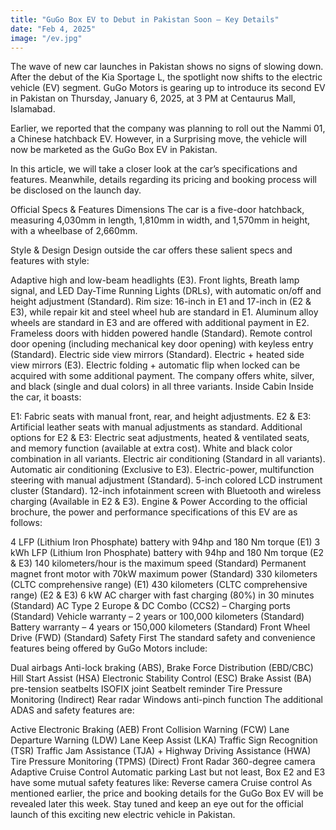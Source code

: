 ```yaml
---
title: "GuGo Box EV to Debut in Pakistan Soon – Key Details"
date: "Feb 4, 2025"
image: "/ev.jpg"
---
```


The wave of new car launches in Pakistan shows no signs of slowing down. After the debut of the Kia Sportage L, the spotlight now shifts to the electric vehicle (EV) segment. GuGo Motors is gearing up to introduce its second EV in Pakistan on Thursday, January 6, 2025, at 3 PM at Centaurus Mall, Islamabad.


Earlier, we reported that the company was planning to roll out the Nammi 01, a Chinese hatchback EV. However, in a Surprising move, the vehicle will now be marketed as the GuGo Box EV in Pakistan.

In this article, we will take a closer look at the car’s specifications and features. Meanwhile, details regarding its pricing and booking process will be disclosed on the launch day.


Official Specs & Features
Dimensions
The car is a five-door hatchback, measuring 4,030mm in length, 1,810mm in width, and 1,570mm in height, with a wheelbase of 2,660mm.

Style & Design
Design outside the car offers these salient specs and features with style:

Adaptive high and low-beam headlights (E3).
Front lights, Breath lamp signal, and LED Day-Time Running Lights (DRLs), with automatic on/off and height adjustment (Standard).
Rim size: 16-inch in E1 and 17-inch in (E2 & E3), while repair kit and steel wheel hub are standard in E1. Aluminum alloy wheels are standard in E3 and are offered with additional payment in E2.
Frameless doors with hidden powered handle (Standard).
Remote control door opening (including mechanical key door opening) with keyless entry (Standard).
Electric side view mirrors (Standard).
Electric + heated side view mirrors (E3).
Electric folding + automatic flip when locked can be acquired with some additional payment.
The company offers white, silver, and black (single and dual colors) in all three variants.
Inside Cabin
Inside the car, it boasts:

E1: Fabric seats with manual front, rear, and height adjustments.
E2 & E3: Artificial leather seats with manual adjustments as standard.
Additional options for E2 & E3: Electric seat adjustments, heated & ventilated seats, and memory function (available at extra cost).
White and black color combination in all variants.
Electric air conditioning (Standard in all variants).
Automatic air conditioning (Exclusive to E3).
Electric-power, multifunction steering with manual adjustment (Standard).
5-inch colored LCD instrument cluster (Standard).
12-inch infotainment screen with Bluetooth and wireless charging (Available in E2 & E3).
Engine & Power
According to the official brochure, the power and performance specifications of this EV are as follows:

4 LFP (Lithium Iron Phosphate) battery with 94hp and 180 Nm torque (E1)
3 kWh LFP (Lithium Iron Phosphate) battery with 94hp and 180 Nm torque (E2 & E3)
140 kilometers/hour is the maximum speed (Standard)
Permanent magnet front motor with 70kW maximum power (Standard)
330 kilometers (CLTC comprehensive range) (E1)
430 kilometers (CLTC comprehensive range) (E2 & E3)
6 kW AC charger with fast charging (80%) in 30 minutes (Standard)
AC Type 2 Europe & DC Combo (CCS2) – Charging ports (Standard)
Vehicle warranty – 2 years or 100,000 kilometers (Standard)
Battery warranty – 4 years or 150,000 kilometers (Standard)
Front Wheel Drive (FWD) (Standard)
Safety First 
The standard safety and convenience features being offered by GuGo Motors include:

Dual airbags
Anti-lock braking (ABS), Brake Force Distribution (EBD/CBC)
Hill Start Assist (HSA)
Electronic Stability Control (ESC)
Brake Assist (BA)
pre-tension seatbelts
ISOFIX joint
Seatbelt reminder
Tire Pressure Monitoring (Indirect)
Rear radar
Windows anti-pinch function
The additional ADAS and safety features are:

Active Electronic Braking (AEB)
Front Collision Warning (FCW)
Lane Departure Warning (LDW)
Lane Keep Assist (LKA)
Traffic Sign Recognition (TSR)
Traffic Jam Assistance (TJA) + Highway Driving Assistance (HWA)
Tire Pressure Monitoring (TPMS) (Direct)
Front Radar
360-degree camera
Adaptive Cruise Control
Automatic parking
Last but not least, Box E2 and E3 have some mutual safety features like:
Reverse camera
Cruise control
As mentioned earlier, the price and booking details for the GuGo Box EV will be revealed later this week. Stay tuned and keep an eye out for the official launch of this exciting new electric vehicle in Pakistan.



